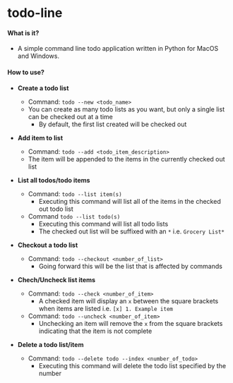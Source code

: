 todo-line
======
#### What is it?
+ A simple command line todo application written in Python for MacOS and Windows.

#### How to use?
+ __Create a todo list__
  - Command: `todo --new <todo_name>`
  - You can create as many todo lists as you want, but only a single list can be checked out at a time
    * By default, the first list created will be checked out

+ __Add item to list__
  - Command: `todo --add <todo_item_description>`
  - The item will be appended to the items in the currently checked out list

+ __List all todos/todo items__
  - Command: `todo --list item(s)`
    * Executing this command will list all of the items in the checked out todo list
  - Command `todo --list todo(s)`
    * Executing this command will list all todo lists
    * The checked out list will be suffixed with an `*` i.e. `Grocery List*`

+ __Checkout a todo list__
  - Command: `todo --checkout <number_of_list>`
    * Going forward this will be the list that is affected by commands

+ __Chech/Uncheck list items__
  - Command: `todo --check <number_of_item>`
    * A checked item will display an `x` between the square brackets when items are listed i.e. `[x] 1. Example item`
  - Command: `todo --uncheck <number_of_item>`
    * Unchecking an item will remove the `x` from the square brackets indicating that the item is not complete

+ __Delete a todo list/item__
  - Command: `todo --delete todo --index <number_of_todo>`
    * Executing this command will delete the todo list specified by the number

